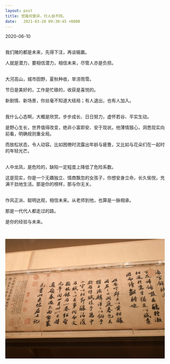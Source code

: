 ```yaml
---
layout: post
title: 觉路何曾异，行人自不同。
date:   2021-03-28 09:30:45 +0800
---
```

2020-06-10
<br />
<br />

我们赌的都是未来，先得下注，再谈输赢。

人就是潜力，要相信潜力，相信未来，尽管人亦是负担。
<br />
<br />

大河高山，城市田野，夏秋种收，旱涝雨雪。

节日是美好的，工作是忙碌的，收获是喜悦的。

新剧情、新场景，你丝毫不知道大结局；有人退出，也有人加入。
<br />
<br />

我什么心态啊，大概是欣赏。步步成长、日日努力，虚怀若谷、平实生动。

是野心生长，世界值得改变，绝非小富即安、安于现状。他薄情狠心，洞悉现实向前看，明确规则重全局。

而放松状态，令人动容。比如困倦时流露出年龄与疲惫，又比如与花朵们在一起时的年轻光芒。
<br />
<br />

人中龙凤，是危险的，缺陷一定程度上降低了危险系数。

这是现实，你是一个无趣独立、情商飘忽的女孩子，你想安身立命，长久愉悦，充满干劲地生活。那是你的榜样，那与你无关。
<br />
<br />

作风正派、聪明达观，相信未来。从老师到他，也算是一脉相承。

那是一代代人都走过的路。

是你的经验与未来。

<br />

![Sushi](/images/Sushi.jpg)

